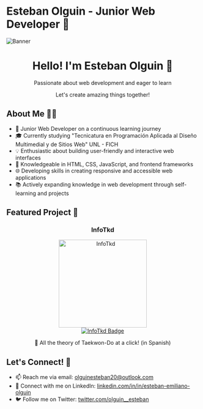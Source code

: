 # Esteban Olguin - Junior Web Developer 🌱

![Banner](https://res.cloudinary.com/dyoiulgxn/image/upload/v1687416872/GitHub_Banner_tfk0so.png)

<div align="center">
  <h1 align="center">Hello! I'm Esteban Olguin 👋</h1>
  <p align="center">Passionate about web development and eager to learn</p>
  <p align="center">Let's create amazing things together!</p>
</div>

## About Me 👨‍💻

- 🌱 Junior Web Developer on a continuous learning journey
- 🎓 Currently studying "Tecnicatura en Programación Aplicada al Diseño Multimedial y de Sitios Web" UNL - FICH
- 💡 Enthusiastic about building user-friendly and interactive web interfaces
- 🔧 Knowledgeable in HTML, CSS, JavaScript, and frontend frameworks
- 🌐 Developing skills in creating responsive and accessible web applications
- 📚 Actively expanding knowledge in web development through self-learning and projects

## Featured Project 🌟

<div align="center">
  <h3 align="center">InfoTkd</h3>
  <div align="center">
    <a href="https://infotkd.netlify.app/index.html" target="_blank" rel="noopener noreferrer">
      <img src="https://res.cloudinary.com/dyoiulgxn/image/upload/v1687416528/logo_pdxmzj.png" width="230" alt="InfoTkd">
    </a>
    <br>
    <a href="https://infotkd.netlify.app/index.html" target="_blank" rel="noopener noreferrer">
      <img src="https://img.shields.io/badge/-InfoTkd-green?style=for-the-badge&color=fbfc40" alt="InfoTkd Badge">
    </a>
    <p>🥋 All the theory of Taekwon-Do at a click! (in Spanish)</p>
  </div>
</div>

## Let's Connect! 🤝

- 📫 Reach me via email: [olguinesteban20@outlook.com](mailto:olguinesteban20@outlook.com)
- 💼 Connect with me on LinkedIn: [linkedin.com/in/in/esteban-emiliano-olguin](https://www.linkedin.com/in/esteban-emiliano-olguin/)
- 🐦 Follow me on Twitter: [twitter.com/olguin__esteban](https://twitter.com/olguin__esteban)


